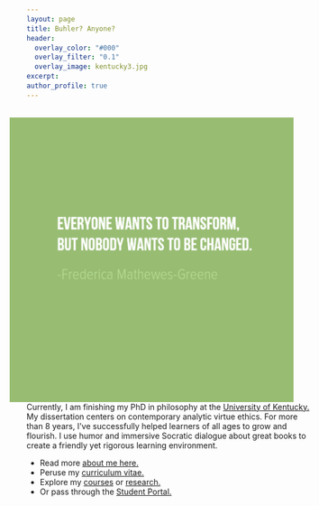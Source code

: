 ```yaml
---
layout: page
title: Buhler? Anyone?
header: 
  overlay_color: "#000"
  overlay_filter: "0.1"
  overlay_image: kentucky3.jpg
excerpt: 
author_profile: true
--- 
```


<br>

<img src="/images/greene4.jpeg" alt="Transform by changing" hspace="30px" align="right"> 

Currently, I am finishing my PhD in philosophy at the [University of Kentucky.](https://philosophy.as.uky.edu/users/kebu226) My dissertation centers on contemporary analytic virtue ethics. For more than 8 years, I've successfully helped learners of all ages to grow and flourish. I use humor and immersive Socratic dialogue about great books to create a friendly yet rigorous learning environment. 

* Read more [about me here.](/about)
* Peruse my [curriculum vitae.](/cv)
* Explore my [courses](/teaching) or [research.](/research)
* Or pass through the [Student Portal.](/students) 

<br>
<br>